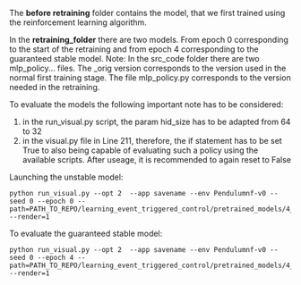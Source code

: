 The **before retraining** folder contains the model, that we first trained using the reinforcement learning algorithm.

In the **retraining_folder** there are two models. From epoch 0 corresponding to the start of the retraining and from epoch 4 corresponding to the guaranteed stable model. Note: In the src_code folder there are two mlp_policy... files. The _orig version corresponds to the version used in the normal first training stage. The file mlp_policy.py corresponds to the version needed in the retraining. 

To evaluate the models the following important note has to be considered:
1) in the run_visual.py script, the param hid_size has to be adapted from 64 to 32
2) in the visual.py file in Line 211, therefore, the if statement has to be set True to also being capable of evaluating such a policy using the available scripts. After useage, it is recommended to again reset to False

Launching the unstable model:
```setup
python run_visual.py --opt 2  --app savename --env Pendulumnf-v0 --seed 0 --epoch 0 --path=PATH_TO_REPO/learning_event_triggered_control/pretrained_models/4_Stability_Verification/retraining/ --render=1
```
To evaluate the guaranteed stable model:
```setup
python run_visual.py --opt 2  --app savename --env Pendulumnf-v0 --seed 0 --epoch 4 --path=PATH_TO_REPO/learning_event_triggered_control/pretrained_models/4_Stability_Verification/retraining/ --render=1
```